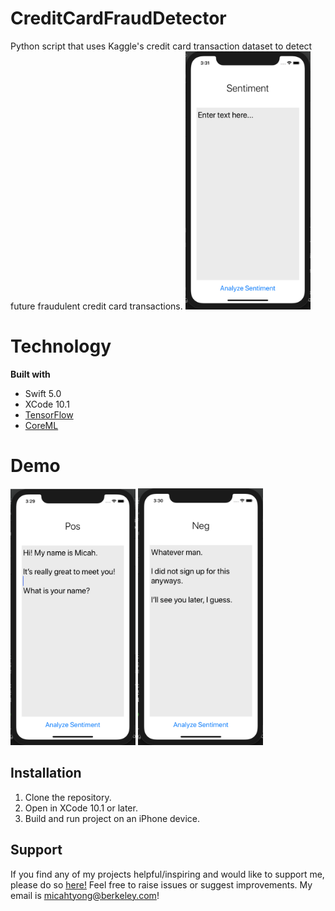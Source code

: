 # CreditCardFraudDetector
Python script that uses Kaggle's credit card transaction dataset to detect future fraudulent credit card transactions.
<img src = "Demo/Landing.png" width = "200">

# Technology

**Built with**
  * Swift 5.0
  * XCode 10.1
  * [TensorFlow](https://www.tensorflow.org/, "TF")
  * [CoreML](https://developer.apple.com/documentation/coreml, "CoreML")

# Demo # 

<img src = "Demo/Positive.png" width = "200">
<img src = "Demo/Negative.png" width = "200">

## Installation ## 

1. Clone the repository.
2. Open in XCode 10.1 or later.
3. Build and run project on an iPhone device.

## Support ## 

If you find any of my projects helpful/inspiring and would like to support me, please do so [here!](www.venmo.com/Micah-Yong, "Venmo")
Feel free to raise issues or suggest improvements. My email is micahtyong@berkeley.com!


